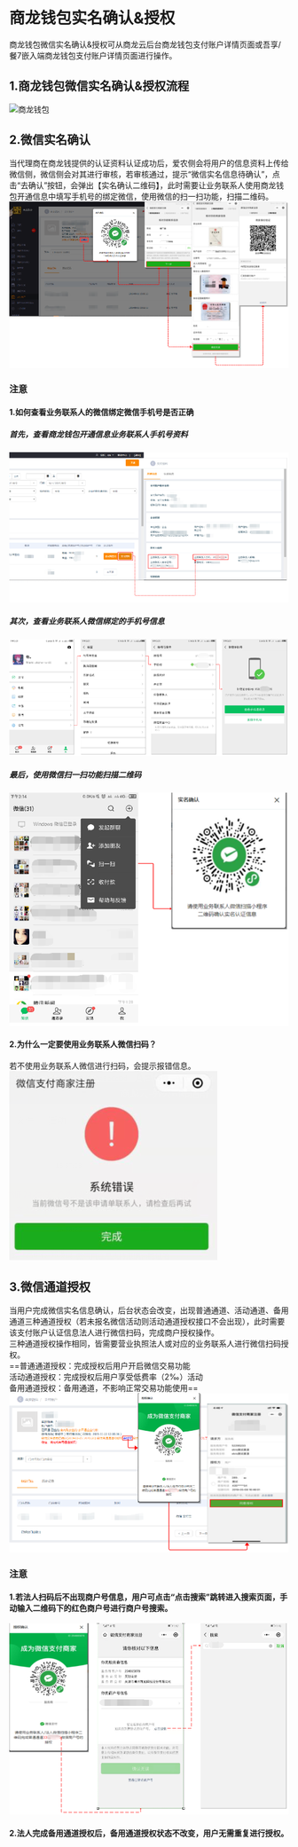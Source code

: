 # 商龙钱包实名确认&授权
商龙钱包微信实名确认&授权可从商龙云后台商龙钱包支付账户详情页面或吾享/餐7嵌入端商龙钱包支付账户详情页面进行操作。
## 1.商龙钱包微信实名确认&授权流程
![商龙钱包](picture\\商龙钱包\\107.png=-600)   
## 2.微信实名确认
当代理商在商龙钱提供的认证资料认证成功后，爱农侧会将用户的信息资料上传给微信侧，微信侧会对其进行审核，若审核通过，提示“微信实名信息待确认”，点击“去确认”按钮，会弹出【实名确认二维码】，此时需要让业务联系人使用商龙钱包开通信息中填写手机号的绑定微信，使用微信的扫一扫功能，扫描二维码。  
![商龙钱包](picture\\商龙钱包\\108.png)   
### 注意
#### 1.如何查看业务联系人的微信绑定微信手机号是否正确
##### 首先，查看商龙钱包开通信息业务联系人手机号资料 
![商龙钱包](picture\\商龙钱包\\109.png) 
##### 其次，查看业务联系人微信绑定的手机号信息
![商龙钱包](picture\\商龙钱包\\110.png) 
##### 最后，使用微信扫一扫功能扫描二维码
![商龙钱包](picture\\商龙钱包\\111.png)   
#### 2.为什么一定要使用业务联系人微信扫码？
若不使用业务联系人微信进行扫码，会提示报错信息。  
![商龙钱包](picture\\商龙钱包\\112.png)    
## 3.微信通道授权
当用户完成微信实名信息确认，后台状态会改变，出现普通通道、活动通道、备用通道三种通道授权（若未报名微信活动则活动通道授权接口不会出现），此时需要该支付账户认证信息法人进行微信扫码，完成商户授权操作。  
三种通道授权操作相同，皆需要营业执照法人或对应的业务联系人进行微信扫码授权。  
==普通通道授权：完成授权后用户开启微信交易功能  
活动通道授权：完成授权后用户享受低费率（2‰）活动  
备用通道授权：备用通道，不影响正常交易功能使用==  
![商龙钱包](picture\\商龙钱包\\113.png)
### 注意
#### 1.若法人扫码后不出现商户号信息，用户可点击“点击搜索”跳转进入搜索页面，手动输入二维码下的红色商户号进行商户号搜索。
![商龙钱包](picture\\商龙钱包\\114.png)  
#### 2.法人完成备用通道授权后，备用通道授权状态不改变，用户无需重复进行授权。